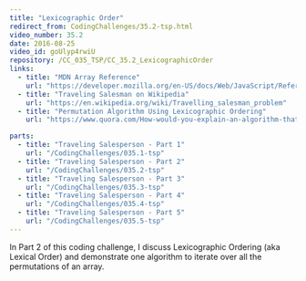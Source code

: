 ```yaml
---
title: "Lexicographic Order"
redirect_from: CodingChallenges/35.2-tsp.html
video_number: 35.2
date: 2016-08-25
video_id: goUlyp4rwiU
repository: /CC_035_TSP/CC_35.2_LexicographicOrder
links:
  - title: "MDN Array Reference"
    url: "https://developer.mozilla.org/en-US/docs/Web/JavaScript/Reference/Global_Objects/Array"
  - title: "Traveling Salesman on Wikipedia"
    url: "https://en.wikipedia.org/wiki/Travelling_salesman_problem"
  - title: "Permutation Algorithm Using Lexicographic Ordering"
    url: "https://www.quora.com/How-would-you-explain-an-algorithm-that-generates-permutations-using-lexicographic-ordering"

parts:
  - title: "Traveling Salesperson - Part 1"
    url: "/CodingChallenges/035.1-tsp"
  - title: "Traveling Salesperson - Part 2"
    url: "/CodingChallenges/035.2-tsp"
  - title: "Traveling Salesperson - Part 3"
    url: "/CodingChallenges/035.3-tsp"
  - title: "Traveling Salesperson - Part 4"
    url: "/CodingChallenges/035.4-tsp"
  - title: "Traveling Salesperson - Part 5"
    url: "/CodingChallenges/035.5-tsp"
---
```


In Part 2 of this coding challenge, I discuss Lexicographic Ordering (aka Lexical Order) and demonstrate one algorithm to iterate over all the permutations of an array.
